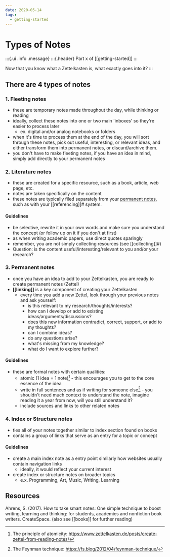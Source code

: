 ```yaml
---
date: 2020-05-14
tags:
  - getting-started
---
```


# Types of Notes

:::{.ui .info .message}
:::{.header}
Part x of [[getting-started]]
:::

Now that you know what a Zettelkasten is, what exactly goes into it?
:::

## There are 4 types of notes

### 1. Fleeting notes
- these are temporary notes made throughout the day, while thinking or reading
- ideally, collect these notes into one or two main 'inboxes' so they're easier to process later
  - ex. digital and/or analog notebooks or folders
- when it's time to process them at the end of the day, you will sort through these notes, pick out useful, interesting, or relevant ideas, and either transform them into permanent notes, or discard/archive them.
- you don't have to make fleeting notes, if you have an idea in mind, simply add directly to your permanent notes

### 2. Literature notes
- these are created for a specific resource, such as a book, article, web page, etc.
- notes are taken specifically on the content
- these notes are typically filed separately from your [permanent notes](#3-permanent-notes), such as with your [[referencing]]# system. 

#### Guidelines
- be selective, rewrite it in your own words and make sure you understand the concept (or follow up on it if you don't at first)
- as when writing academic papers, use direct quotes sparingly
- remember, you are not simply collecting resources (see [[collecting]]#)
- Question: is the content useful/interesting/relevant to you and/or your research?

### 3. Permanent notes
- once you have an idea to add to your Zettelkasten, you are ready to create permanent notes (Zettel)
- **[[linking]]** is a key component of creating your Zettelkasten
  - every time you add a new Zettel, look through your previous notes and ask yourself:
    - is this relevant to my research/thoughts/interests?
    - how can I develop or add to existing ideas/arguments/discussions?
    - does this new information contradict, correct, support, or add to my thoughts?
    - can I combine ideas?
    - do any questions arise?
    - what's missing from my knowledge?
    - what do I want to explore further?

#### Guidelines
- these are formal notes with certain qualities:
  - atomic (1 idea = 1 note)[^1] - this encourages you to get to the core essence of the idea
  - write in full sentences and as if writing for someone else[^2] - you shouldn't need much context to understand the note, imagine reading it a year from now, will you still understand it?
  - include sources and links to other related notes

  
### 4. Index or Structure notes
- ties all of your notes together similar to index section found on books
- contains a group of links that serve as an entry for a topic or concept

#### Guidelines
- create a main index note as a entry point similarly how websites usually contain navigation links
  - ideally, it would reflect your current interest
- create index or structure notes on broader topics
  - e.x. Programming, Art, Music, Writing, Learning

## Resources

Ahrens, S. (2017). How to take smart notes: One simple technique to boost writing, learning and thinking: for students, academics and nonfiction book writers. CreateSpace. (also see [[books]] for further reading)

[^1]: The principle of atomicity: <https://www.zettelkasten.de/posts/create-zettel-from-reading-notes/>

[^2]: The Feynman technique: <https://fs.blog/2012/04/feynman-technique/>
